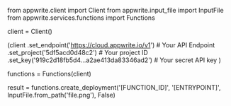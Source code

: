 from appwrite.client import Client
from appwrite.input_file import InputFile
from appwrite.services.functions import Functions

client = Client()

(client
  .set_endpoint('https://cloud.appwrite.io/v1') # Your API Endpoint
  .set_project('5df5acd0d48c2') # Your project ID
  .set_key('919c2d18fb5d4...a2ae413da83346ad2') # Your secret API key
)

functions = Functions(client)

result = functions.create_deployment('[FUNCTION_ID]', '[ENTRYPOINT]', InputFile.from_path('file.png'), False)
